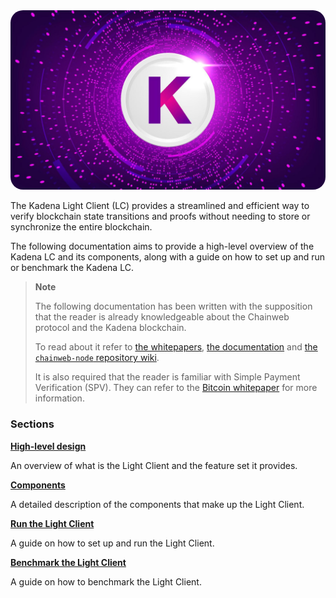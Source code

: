 <img src="images/kadena.jpg" style="border-radius: 20px">

The Kadena Light Client (LC) provides a streamlined and efficient way to verify 
blockchain state transitions and proofs without needing to store or synchronize 
the entire blockchain.

The following documentation aims to provide a high-level overview of the Kadena 
LC and its components, along with a guide on how to set up and run or benchmark 
the Kadena LC.

> **Note**
> 
> The following documentation has been written with the supposition that the
> reader is already knowledgeable about the Chainweb protocol and the Kadena
> blockchain.
> 
> To read about it refer to  [the whitepapers](https://www.kadena.io/whitepapers),
> [the documentation](https://docs.kadena.io/) and 
> [the `chainweb-node` repository wiki](https://github.com/kadena-io/chainweb-node/wiki).
> 
> It is also required that the reader is familiar with Simple Payment Verification (SPV).
> They can refer to the [Bitcoin whitepaper](https://bitcoin.org/bitcoin.pdf) for more information.


### Sections

**[High-level design](./design/overview.md)**

An overview of what is the Light Client and the feature set it provides.

**[Components](./components/overview.md)**

A detailed description of the components that make up the Light Client.

**[Run the Light Client](./run/overview.md)**

A guide on how to set up and run the Light Client.

**[Benchmark the Light Client](./benchmark/overview.md)**

A guide on how to benchmark the Light Client.
